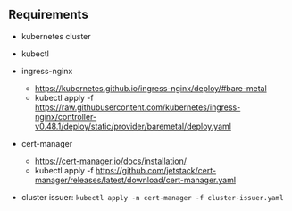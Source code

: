 ## Requirements

* kubernetes cluster
* kubectl
* ingress-nginx
  * https://kubernetes.github.io/ingress-nginx/deploy/#bare-metal
  * kubectl apply -f https://raw.githubusercontent.com/kubernetes/ingress-nginx/controller-v0.48.1/deploy/static/provider/baremetal/deploy.yaml

* cert-manager
  * https://cert-manager.io/docs/installation/
  * kubectl apply -f https://github.com/jetstack/cert-manager/releases/latest/download/cert-manager.yaml
  
* cluster issuer: `kubectl apply -n cert-manager -f cluster-issuer.yaml`